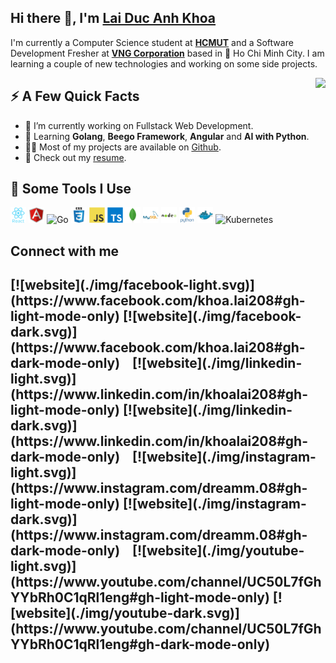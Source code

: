 <h2>Hi there 👋, I'm <a href="https://www.facebook.com/khoa.lai208/">Lai Duc Anh Khoa</a></h2>
<p>I'm currently a Computer Science student at <strong><a href="https://www.hcmut.edu.vn/vi">HCMUT</a></strong> and a Software Development Fresher at <strong><a href="https://vng.com.vn/">VNG Corporation</a></strong> based in 🌁 Ho Chi Minh City. I am learning a couple of new technologies and working on some side projects.</p>
<img align="right" src="https://media1.giphy.com/media/13HgwGsXF0aiGY/giphy.gif" />
<h2>⚡️ A Few Quick Facts</h2>
<ul>
<li>🔭 I’m currently working on Fullstack Web Development.</li>
<li>🧐 Learning <strong>Golang</strong>, <strong>Beego Framework</strong>, <strong>Angular</strong> and <strong>AI with Python</strong>.</li>
<li>👨‍💻 Most of my projects are available on <a href="https://github.com/khoalda">Github</a>.</li>
<li>📙 Check out my <a href="">resume</a>.</li>
</ul>

<h2>🚀 Some Tools I Use</h2>
<p align="left">
<img src="https://raw.githubusercontent.com/devicons/devicon/master/icons/react/react-original-wordmark.svg" alt="react" width="25" height="25" />
<img src="https://raw.githubusercontent.com/devicons/devicon/master/icons/angularjs/angularjs-original.svg" alt="angular-js" width="25" height="25" />
<img src="https://cdn.jsdelivr.net/gh/devicons/devicon/icons/go/go-original.svg" alt="Go" width="25" height="25" />
<img src="https://raw.githubusercontent.com/devicons/devicon/master/icons/css3/css3-original-wordmark.svg" alt="css3" width="25" height="25" />
<img src="https://raw.githubusercontent.com/devicons/devicon/master/icons/javascript/javascript-original.svg" alt="javascript" width="25" height="25" />
<img src="https://raw.githubusercontent.com/devicons/devicon/master/icons/typescript/typescript-original.svg" alt="typescript" width="25" height="25" />
<img src="https://raw.githubusercontent.com/devicons/devicon/master/icons/mongodb/mongodb-original.svg" alt="mongodb" width="25" height="25" />
<img src="https://raw.githubusercontent.com/devicons/devicon/master/icons/mysql/mysql-original-wordmark.svg" alt="mysql" width="25" height="25" />
<img src="https://raw.githubusercontent.com/devicons/devicon/master/icons/nodejs/nodejs-original-wordmark.svg" alt="nodejs" width="25" height="25" />
<img src="https://raw.githubusercontent.com/devicons/devicon/master/icons/python/python-original-wordmark.svg" alt="python" width="25" height="25" />
<img src="https://raw.githubusercontent.com/devicons/devicon/master/icons/docker/docker-original.svg" alt="Docker" width="25" height="25" />
<img src="https://www.vectorlogo.zone/logos/kubernetes/kubernetes-icon.svg" alt="Kubernetes" width="25" height="25" />
</p>

<h2>Connect with me<h2>
[![website](./img/facebook-light.svg)](https://www.facebook.com/khoa.lai208#gh-light-mode-only)
[![website](./img/facebook-dark.svg)](https://www.facebook.com/khoa.lai208#gh-dark-mode-only)
&nbsp;&nbsp;
[![website](./img/linkedin-light.svg)](https://www.linkedin.com/in/khoalai208#gh-light-mode-only)
[![website](./img/linkedin-dark.svg)](https://www.linkedin.com/in/khoalai208#gh-dark-mode-only)
&nbsp;&nbsp;
[![website](./img/instagram-light.svg)](https://www.instagram.com/dreamm.08#gh-light-mode-only)
[![website](./img/instagram-dark.svg)](https://www.instagram.com/dreamm.08#gh-dark-mode-only)
&nbsp;&nbsp;
[![website](./img/youtube-light.svg)](https://www.youtube.com/channel/UC50L7fGhYYbRh0C1qRl1eng#gh-light-mode-only)
[![website](./img/youtube-dark.svg)](https://www.youtube.com/channel/UC50L7fGhYYbRh0C1qRl1eng#gh-dark-mode-only)
